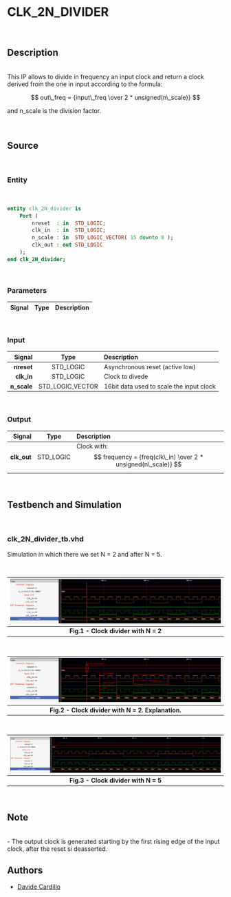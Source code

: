 CLK_2N_DIVIDER
===============================================================================
<br/>

Description
-------------------------------------------------------------------------------
<br/>
This IP allows to divide in frequency an input clock and return a clock derived from the one in input according to the formula:<br/>

$$ out\_freq = {input\_freq \over 2 * unsigned(n\_scale)} $$

and n_scale is the division factor.

<br/>

Source
-------------------------------------------------------------------------------
<br/>

### Entity
<br/>

```vhdl
entity clk_2N_divider is
    Port ( 
        nreset  : in  STD_LOGIC;
        clk_in  : in  STD_LOGIC;
        n_scale : in  STD_LOGIC_VECTOR( 15 downto 0 );
        clk_out : out STD_LOGIC
    );
end clk_2N_divider;
```

<br/>

### Parameters
| Signal |   Type    | Description                     |
| -----: | :-------: | :------------------------------ |

<br/>

### Input
|      Signal |       Type       | Description                              |
| ----------: | :--------------: | :--------------------------------------- |
|  **nreset** |    STD_LOGIC     | Asynchronous reset (active low)          |
|  **clk_in** |    STD_LOGIC     | Clock to divede                          |
| **n_scale** | STD_LOGIC_VECTOR | 16bit data used to scale the input clock |

<br/>

### Output
|      Signal |   Type    | Description                                                                |
| ----------: | :-------: | :------------------------------------------------------------------------- |
| **clk_out** | STD_LOGIC | Clock with: $$ frequency = {freq(clk\_in) \over 2 * unsigned(n\_scale)} $$ |


<br/>

Testbench and Simulation
-------------------------------------------------------------------------------
<br/>

### clk_2N_divider_tb.vhd

Simulation in which there we set N = 2 and after N = 5.

<br/>


| ![image](doc/sim_clk_2N_divider_tb_2.png) |
|:--:|
| <b>Fig.1 - Clock divider with N = 2</b>|

<br/>


| ![image](doc/sim_clk_2N_divider_tb_2_explanations.png) |
|:--:|
| <b>Fig.2 - Clock divider with N = 2. Explanation.</b>|

<br/>

| ![image](doc/sim_clk_2N_divider_tb_5.png) |
|:--:|
| <b>Fig.3 - Clock divider with N = 5</b>|

<br/>


Note
-------------------------------------------------------------------------------
<br/>
- The output clock is generated starting by the first rising edge of the input clock, after the reset si deasserted.

<br/>

Authors
-------------------------------------------------------------------------------
- [Davide Cardillo](https://github.com/DavBoot01)

